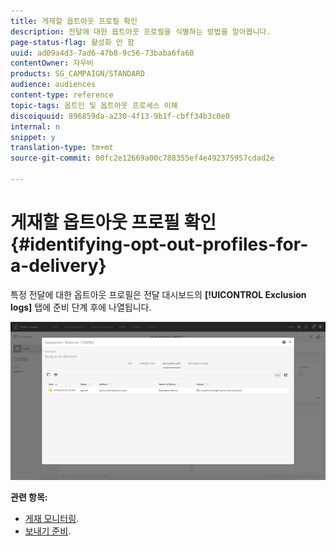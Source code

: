 ```yaml
---
title: 게재할 옵트아웃 프로필 확인
description: 전달에 대한 옵트아웃 프로필을 식별하는 방법을 알아봅니다.
page-status-flag: 활성화 안 함
uuid: ad09a4d3-7ad6-47b8-9c56-73baba6fa60
contentOwner: 자우비
products: SG_CAMPAIGN/STANDARD
audience: audiences
content-type: reference
topic-tags: 옵트인 및 옵트아웃 프로세스 이해
discoiquuid: 896859da-a230-4f13-9b1f-cbff34b3c0e0
internal: n
snippet: y
translation-type: tm+mt
source-git-commit: 00fc2e12669a00c788355ef4e492375957cdad2e

---
```



# 게재할 옵트아웃 프로필 확인{#identifying-opt-out-profiles-for-a-delivery}

특정 전달에 대한 옵트아웃 프로필은 전달 대시보드의 **[!UICONTROL Exclusion logs]** 탭에 준비 단계 후에 나열됩니다.

![](assets/exclusion_blacklisting.png)

**관련 항목:**

* [게재 모니터링](../../sending/using/monitoring-a-delivery.md#exclusion-logs).
* [보내기 준비](../../sending/using/preparing-the-send.md).

